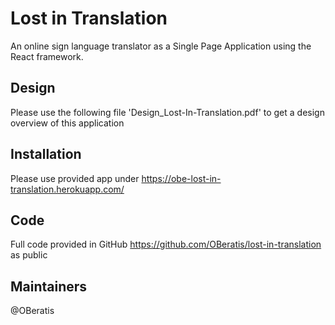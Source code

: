 # Lost in Translation

An online sign language translator as a Single Page Application using the React framework. 

## Design

Please use the following file 'Design_Lost-In-Translation.pdf' to get a design overview of this application

## Installation

Please use provided app under https://obe-lost-in-translation.herokuapp.com/

## Code

Full code provided in GitHub https://github.com/OBeratis/lost-in-translation as public

## Maintainers

@OBeratis

